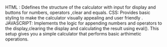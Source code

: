 HTML : Ddefines the structure of the calculator with input for display and buttons for numbers, operators ,clear and equals.
CSS: Provides basic styling to make the calculator visually appealing and user friendly .
JAVASCRIPT: Implements the logic for appending numbers and operators to the display,clearing the display and calculating the result using eval().
This setup gives you a simple calculator that performs basic arthimetic operations.
